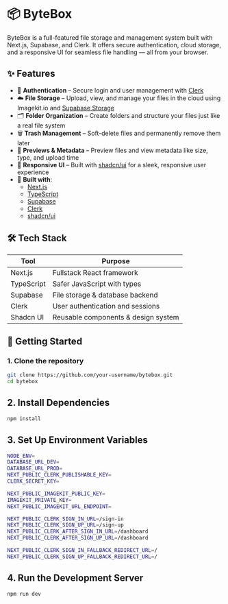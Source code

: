 # 📦 ByteBox

ByteBox is a full-featured file storage and management system built with Next.js, Supabase, and Clerk. It offers secure authentication, cloud storage, and a responsive UI for seamless file handling — all from your browser.

## ✨ Features

- 🔐 **Authentication** – Secure login and user management with [Clerk](https://clerk.dev)
- ☁️ **File Storage** – Upload, view, and manage your files in the cloud using Imagekit.io and [Supabase Storage](https://supabase.com/storage)
- 🗂️ **Folder Organization** – Create folders and structure your files just like a real file system
- 🗑️ **Trash Management** – Soft-delete files and permanently remove them later
- 📄 **Previews & Metadata** – Preview files and view metadata like size, type, and upload time
- 🔎 **Responsive UI** – Built with [shadcn/ui](https://ui.shadcn.com) for a sleek, responsive user experience
- 🔧 **Built with**:
  - [Next.js](https://nextjs.org)
  - [TypeScript](https://www.typescriptlang.org)
  - [Supabase](https://supabase.com)
  - [Clerk](https://clerk.dev)
  - [shadcn/ui](https://ui.shadcn.com)

## 🛠️ Tech Stack

| Tool        | Purpose                           |
|-------------|-----------------------------------|
| Next.js     | Fullstack React framework         |
| TypeScript  | Safer JavaScript with types       |
| Supabase    | File storage & database backend   |
| Clerk       | User authentication and sessions  |
| Shadcn UI   | Reusable components & design system |

## 🚀 Getting Started

### 1. Clone the repository

```bash
git clone https://github.com/your-username/bytebox.git
cd bytebox
```

## 2. Install Dependencies

```bash
npm install
```

## 3. Set Up Environment Variables

```bash
NODE_ENV=
DATABASE_URL_DEV=
DATABASE_URL_PROD=
NEXT_PUBLIC_CLERK_PUBLISHABLE_KEY=
CLERK_SECRET_KEY=

NEXT_PUBLIC_IMAGEKIT_PUBLIC_KEY=
IMAGEKIT_PRIVATE_KEY=
NEXT_PUBLIC_IMAGEKIT_URL_ENDPOINT=

NEXT_PUBLIC_CLERK_SIGN_IN_URL=/sign-in
NEXT_PUBLIC_CLERK_SIGN_UP_URL=/sign-up
NEXT_PUBLIC_CLERK_AFTER_SIGN_IN_URL=/dashboard
NEXT_PUBLIC_CLERK_AFTER_SIGN_UP_URL=/dashboard

NEXT_PUBLIC_CLERK_SIGN_IN_FALLBACK_REDIRECT_URL=/
NEXT_PUBLIC_CLERK_SIGN_UP_FALLBACK_REDIRECT_URL=/
```

## 4. Run the Development Server

```bash
npm run dev
```